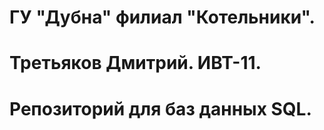 ﻿# ГУ "Дубна" филиал "Котельники".
# Третьяков Дмитрий. ИВТ-11.
# Репозиторий для баз данных SQL.
#
